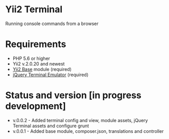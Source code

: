 # Yii2 Terminal
Running console commands from a browser

# Requirements 
* PHP 5.6 or higher
* Yii2 v.2.0.20 and newest
* [Yii2 Base](https://github.com/wdmg/yii2-base) module (required)
* [jQuery Terminal Emulator](https://github.com/jcubic/jquery.terminal) (required)

# Status and version [in progress development]
* v.0.0.2 - Added terminal config and view, module assets, jQuery Terminal assets and configure grunt
* v.0.0.1 - Added base module, composer.json, translations and controller